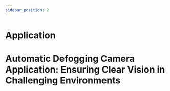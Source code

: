 ```yaml
---
sidebar_position: 2
---
```


# Application

# Automatic Defogging Camera Application: Ensuring Clear Vision in Challenging Environments
